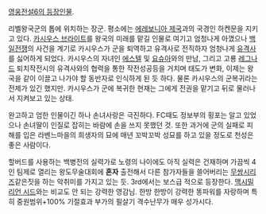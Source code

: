 [영웅전설6의 등장인물](%EC%98%81%EC%9B%85%EC%A0%84%EC%84%A46%EC%9D%98%20%EB%93%B1%EC%9E%A5%EC%9D%B8%EB%AC%BC.md).  

리벨왕국군의 톱에 위치하는 장군. 평소에는 [에레보니아 제국](%EC%97%90%EB%A0%88%EB%B3%B4%EB%8B%88%EC%95%84%20%EC%A0%9C%EA%B5%AD.md)과의 국경인 하켄문을 지키고 있다. [카시우스 브라이트](%EC%B9%B4%EC%8B%9C%EC%9A%B0%EC%8A%A4%20%EB%B8%8C%EB%9D%BC%EC%9D%B4%ED%8A%B8.md)를 왕국의 미래를 맡길
인물로 여기고 엄청나게 아꼈으나 [백일전쟁](%EB%B0%B1%EC%9D%BC%EC%A0%84%EC%9F%81.md)의 사건을 계기로
카시우스가 군을 퇴역하고 유격사로 전직하자 엄청나게 [유격사](%EC%9C%A0%EA%B2%A9%EC%82%AC.md)를 싫어하게
되었다. 카시우스의 자녀인 [에스텔](%EC%97%90%EC%8A%A4%ED%85%94%20%EB%B8%8C%EB%9D%BC%EC%9D%B4%ED%8A%B8.md) 및 [요슈아](%EC%9A%94%EC%8A%88%EC%95%84%20%EB%B8%8C%EB%9D%BC%EC%9D%B4%ED%8A%B8.md)와의 만남, 그리고 고룡
[레그나드](%EB%A0%88%EA%B7%B8%EB%82%98%EB%93%9C.md) 퇴치작전시의 유격사와의 협력을 통한 작전성공등을
거치며 태도가 변화, 이제는 왕국을 같이 이끌고 나가야 할 동반자로 인식하게 된 듯 하다. 물론 카시우스의 군복귀라는 전제가 있긴 했지만.
카시우스가 군에 복귀한 현재는 그에게 전권을 맡기고 뒤로 물러나서 지켜보고 있는 상태.

완고하고 엄한 인물이긴 하나 손녀사랑은 극진하다. FC때도 정보부의 횡포는 알고 있었으나 손녀딸이 인질로 잡히는 바람에 손을 쓰지 못했던
것. 또한 과거에 군의 실패로 피해를 입은 라벤느마을의 희생자의 묘에 매년 꼬박꼬박 성묘를 하고 있을 정도로 천성은 좋은 사람이다.

할버드를 사용하는 백병전의 실력가로 노령의 나이에도 아직 실력은 건재하며 가끔씩 4인 팀제로 열리는 왕도무술대회에 **혼자** 출전해서 다른
참가자들을 쓸어버리는 [무쌍시리즈](%EB%AC%B4%EC%8C%8D%20%EC%8B%9C%EB%A6%AC%EC%A6%88.md)같은짓을 하는 악취미를 가지고
있는 듯. 3rd에서는 보스급 적으로 등장한다. [맥시밀리언 시드](%EB%A7%A5%EC%8B%9C%EB%B0%80%EB%A6%AC%EC%96%B8%20%EC%8B%9C%EB%93%9C.md)와는 비교도 안 되는 강력한 영감님. 한방 한방이 강력한 똥파워를 자랑하며 특히
중원범위+100% 기절효과 부가의 필살기 격수난무가 매우 성가시다.

